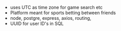 - uses UTC as time zone for game search etc
- Platform meant for sports betting between friends
- node, postgre, express, axios, routing,
- UUID for user ID's in SQL
